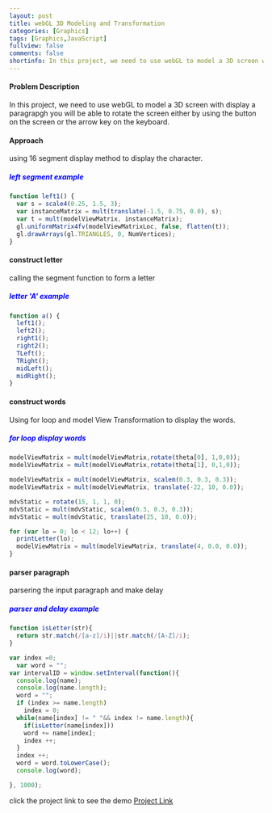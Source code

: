 ```yaml
---
layout: post
title: webGL 3D Modeling and Transformation
categories: [Graphics]
tags: [Graphics,JavaScript]
fullview: false
comments: false
shortinfo: In this project, we need to use webGL to model a 3D screen with display a paragrapgh you will be able to rotate the screen either by using the button on the screen or the arrow key on the keyboard.
---
```


#### Problem Description
In this project, we need to use webGL to model a 3D screen with display a paragrapgh you will be able to rotate the screen either by using the button on the screen or the arrow key on the keyboard.

#### Approach
using 16 segment display method to display the character.

##### <span style="color:blue">left segment example </span>
```JavaScript
function left1() {
  var s = scale4(0.25, 1.5, 3);
  var instanceMatrix = mult(translate(-1.5, 0.75, 0.0), s);
  var t = mult(modelViewMatrix, instanceMatrix);
  gl.uniformMatrix4fv(modelViewMatrixLoc, false, flatten(t));
  gl.drawArrays(gl.TRIANGLES, 0, NumVertices);
}
```
#### construct letter
calling the segment function to form a letter
##### <span style="color:blue">letter 'A' example </span>
```JavaScript
function a() {
  left1();
  left2();
  right1();
  right2();
  TLeft();
  TRight();
  midLeft();
  midRight();
}
```
#### construct words
Using for loop and model View Transformation to display the words.

##### <span style="color:blue">for loop display words </span>
```JavaScript
modelViewMatrix = mult(modelViewMatrix,rotate(theta[0], 1,0,0));
modelViewMatrix = mult(modelViewMatrix,rotate(theta[1], 0,1,0));

modelViewMatrix = mult(modelViewMatrix, scalem(0.3, 0.3, 0.3));
modelViewMatrix = mult(modelViewMatrix, translate(-22, 10, 0.0));

mdvStatic = rotate(15, 1, 1, 0);
mdvStatic = mult(mdvStatic, scalem(0.3, 0.3, 0.3));
mdvStatic = mult(mdvStatic, translate(25, 10, 0.0));

for (var lo = 0; lo < 12; lo++) {
  printLetter(lo);
  modelViewMatrix = mult(modelViewMatrix, translate(4, 0.0, 0.0));
}
```
#### parser paragraph
parsering the input paragraph and make delay
##### <span style="color:blue">parser and delay example </span>
```JavaScript
function isLetter(str){
  return str.match(/[a-z]/i)||str.match(/[A-Z]/i);
}

var index =0;
  var word = "";
var intervalID = window.setInterval(function(){
  console.log(name);
  console.log(name.length);
  word = "";
  if (index >= name.length)
    index = 0;
  while(name[index] != " "&& index != name.length){
    if(isLetter(name[index]))
    word += name[index];
    index ++;
  }
  index ++;
  word = word.toLowerCase();
  console.log(word);

}, 1000);
```
click the project link to see the demo
[Project Link](https://scao7.github.io/cs435/project3/modeling.html)
